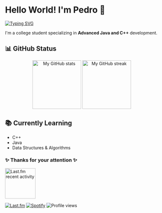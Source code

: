 # Hello World! I'm Pedro 👋

[![Typing SVG](https://readme-typing-svg.herokuapp.com?font=Fira+Code&pause=1000&width=435&lines=Computer+Science+Student;Advanced+Java+Developer;Advanced+C%2B%2B+Developer)](https://git.io/typing-svg)

I'm a college student specializing in **Advanced Java and C++** development.


## 📊 GitHub Status
<div align='center'>
  <a href="https://github.com/anuraghazra/github-readme-stats">
    <img
      src="https://github-readme-stats.vercel.app/api?username=pedrodelesporte&show_icons=true&text_color=ffffff&theme=react&count_private=true&hide_border=true"
      alt="My GitHub stats"
      height="160em"/></a>
  <a href="https://github.com/denvercoder1/github-readme-streak-stats">
    <img
      src="https://github-readme-streak-stats-six-ivory.vercel.app/?user=pedrodelesporte&dates=ffffff&theme=react&date_format=j%20M%5B%20Y%5D&ring=ffffff&fire=61dafb&sideNums=ffffff&currStreakNum=ffffff&hide_border=true"
      alt="My GitHub streak"
      height="160em"/></a>
</div>

## 📚 Currently Learning
- C++
- Java
- Data Structures & Algorithms


### ✨ Thanks for your attention ✨

<a href="https://www.last.fm/user/peedro0hz_">
  <img
    src="https://lastfm-github-profile.vercel.app/api/view?user=peedro0hz_&theme=novatorem&bar_color=00d7f6&show_cover=true"
    alt="Last.fm recent activity"
    height="100em"
  />
</a>

[![Last.fm](https://custom-icon-badges.demolab.com/badge/-Last.fm-D51007?style=for-the-badge&logo=last.fm&logoColor=white)](https://www.last.fm/user/peedro0hz_)
[![Spotify](https://custom-icon-badges.demolab.com/badge/-Spotify-1DB954?style=for-the-badge&logo=spotify&logoColor=white)](https://open.spotify.com/user/your_spotify_id)
![Profile views](https://komarev.com/ghpvc/?username=pedrodelesporte&color=blue&style=for-the-badge)
